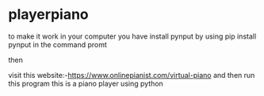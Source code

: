 # playerpiano

to make it work in your computer
you have install pynput
by  using  pip install pynput in the command promt

then

visit this website:-https://www.onlinepianist.com/virtual-piano
and then run this program
this is a piano player using python

